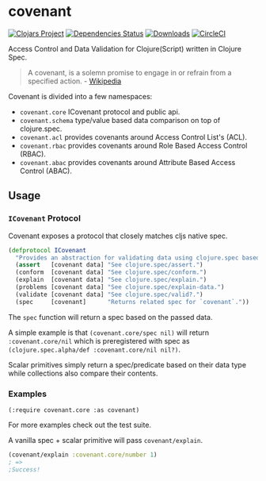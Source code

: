# covenant #
[![Clojars Project](https://img.shields.io/clojars/v/degree9/covenant.svg)](https://clojars.org/degree9/covenant)
[![Dependencies Status](https://jarkeeper.com/degree9/covenant/status.svg)](https://jarkeeper.com/degree9/covenant)
[![Downloads](https://jarkeeper.com/degree9/covenant/downloads.svg)](https://jarkeeper.com/degree9/covenant)
[![CircleCI](https://circleci.com/gh/degree9/covenant/tree/master.svg?style=shield)](https://circleci.com/gh/degree9/covenant/tree/master)
<!-- [![Medium](https://img.shields.io/badge/medium-read-blue.svg)](https://medium.com/degree9/boot-covenant-e1453826b732) -->

Access Control and Data Validation for Clojure(Script) written in Clojure Spec.

> A covenant, is a solemn promise to engage in or refrain from a specified action. - [Wikipedia](https://en.wikipedia.org/wiki/Covenant_(law))

Covenant is divided into a few namespaces:
- `covenant.core` ICovenant protocol and public api.
- `covenant.schema` type/value based data comparison on top of clojure.spec.
- `covenant.acl` provides covenants around Access Control List's (ACL).
- `covenant.rbac` provides covenants around Role Based Access Control (RBAC).
- `covenant.abac` provides covenants around Attribute Based Access Control (ABAC).

## Usage ##

### `ICovenant` Protocol

Covenant exposes a protocol that closely matches cljs native spec.

```clojure
(defprotocol ICovenant
  "Provides an abstraction for validating data using clojure.spec based on a covenant."
  (assert   [covenant data] "See clojure.spec/assert.")
  (conform  [covenant data] "See clojure.spec/conform.")
  (explain  [covenant data] "See clojure.spec/explain.")
  (problems [covenant data] "See clojure.spec/explain-data.")
  (validate [covenant data] "See clojure.spec/valid?.")
  (spec     [covenant]      "Returns related spec for `covenant`."))
```

The `spec` function will return a spec based on the passed data.

A simple example is that `(covenant.core/spec nil)` will return
`:covenant.core/nil` which is preregistered with spec as
`(clojure.spec.alpha/def :covenant.core/nil nil?)`.

Scalar primitives simply return a spec/predicate based on their data type while
collections also compare their contents.

### Examples

`(:require covenant.core :as covenant)`

For more examples check out the test suite.

A vanilla spec + scalar primitive will pass `covenant/explain`.

```clojure
(covenant/explain :covenant.core/number 1)
; =>
;Success!
```
